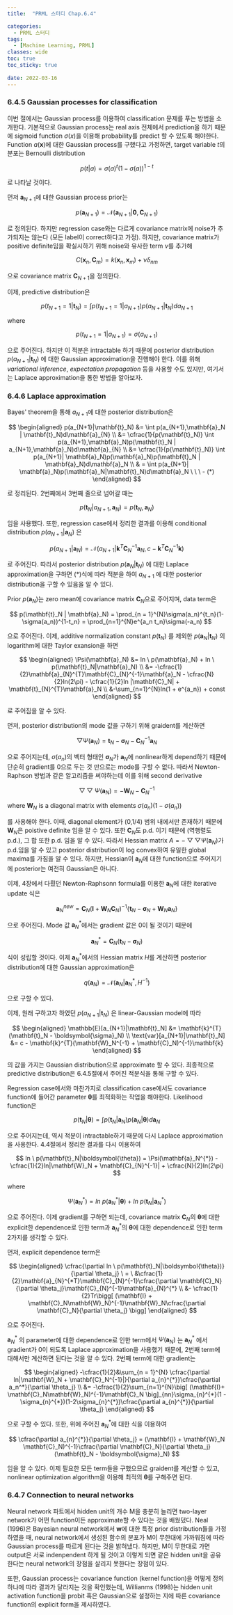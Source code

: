```yaml
---
title:  "PRML 스터디 Chap.6.4"

categories:
  - PRML 스터디
tags:
  - [Machine Learning, PRML]
classes: wide
toc: true
toc_sticky: true
 
date: 2022-03-16
---
```


### 6.4.5 Gaussian processes for classification

이번 절에서는 Gaussian process를 이용하여 classification 문제를 푸는 방법을 소개한다. 기본적으로 Gaussian process는 real axis 전체에서 prediction을 하기 때문에 sigmoid function $\sigma(x)$을 이용해 probability를 predict 할 수 있도록 해야한다. Function $a(\mathbf{x})$에 대한 Gaussian process를 구했다고 가정하면, target variable $t$의 분포는 Bernoulli distribution

$$
p(t|a) = \sigma(a)^{t}(1 - \sigma(a))^{1-t}
$$

로 나타날 것이다.

먼저 $\mathbf{a}_{N+1}$에 대한 Gaussian process prior는

$$
p(\mathbf{a}_{N+1}) = \mathcal{N}(\mathbf{a}_{N+1}|\mathbf{0},\mathbf{C}_{N+1})
$$

로 정의된다. 하지만 regression case와는 다르게 covariance matrix에 noise가 추가되지는 않는다 (모든 label이 correct하다고 가정). 하지만, covariance matrix가 positive definite임을 확실시하기 위해 noise와 유사한 term $\nu$를 추가해

$$
C(\mathbf{x}_n,\mathbf{C}_m) = k(\mathbf{x}_n,\mathbf{x}_m) + \nu \delta_{nm}
$$

으로 covariance matrix $\mathbf{C}_{N+1}$을 정의한다. 

이제, predictive distribution은

$$
p(t_{N+1} = 1|\mathbf{t}_N) = \int p(t_{N+1} = 1|a_{N+1})p(a_{N+1}|\mathbf{t}_{N})da_{N+1}
$$

where 

$$
p(t_{N+1} = 1|a_{N+1}) = \sigma(a_{N+1})
$$

으로 주어진다. 하지만 이 적분은 intractable 하기 때문에 posterior distribution 
$p(a_{N+1}|\mathbf{t}_N)$
에 대한 Gaussian approximation을 진행해야 한다. 이를 위해 *variational inference*, *expectation propagation* 등을 사용할 수도 있지만, 여기서는 Laplace approximation을 통한 방법을 알아보자.

### 6.4.6 Laplace approximation

Bayes' theorem을 통해 $a_{N+1}$에 대한 posterior distribution은

$$
\begin{aligned}
p(a_{N+1}|\mathbf{t}_N) &= \int p(a_{N+1},\mathbf{a}_N | \mathbf{t}_N)d\mathbf{a}_{N} \\ &= \cfrac{1}{p(\mathbf{t}_N)} \int p(a_{N+1},\mathbf{a}_N)p(\mathbf{t}_N | a_{N+1},\mathbf{a}_N)d\mathbf{a}_{N} \\ &= \cfrac{1}{p(\mathbf{t}_N)} \int p(a_{N+1}| \mathbf{a}_N)p(\mathbf{a}_N)p(\mathbf{t}_N | \mathbf{a}_N)d\mathbf{a}_N \\ & = \int p(a_{N+1}| \mathbf{a}_N)p(\mathbf{a}_N|\mathbf{t}_N)d\mathbf{a}_N \ \ \ - (*)
\end{aligned}
$$

로 정리된다. 2번째에서 3번째 줄으로 넘어갈 때는 

$$
p(\mathbf{t}_N|a_{N+1},\mathbf{a}_N) = p(\mathbf{t}_N,\mathbf{a}_N)
$$

임을 사용했다. 또한, regression case에서 정리한 결과를 이용해 conditional distribution 
$p(a_{N+1}|\mathbf{a}_N)$
은

$$
p(a_{N+1}|\mathbf{a}_N) = \mathcal{N}(a_{N+1}|\mathbf{k}^{T}\mathbf{C}_{N}^{-1}\mathbf{a}_N, c - \mathbf{k}^{T}\mathbf{C}_{N}^{-1}\mathbf{k})
$$

로 주어진다. 따라서 posterior distribution 
<span>$p(\mathbf{a}_N|\mathbf{t}_N)$</span>
에 대한 Laplace approximation을 구하면 (*)식에 따라 적분을 하여 
<span>$a_{N+1}$</span>
에 대한 posterior distribution을 구할 수 있음을 알 수 있다.

Prior $p(\mathbf{a}_N)$는 zero mean에 covariance matrix $\mathbf{C}_N$으로 주어지며, data term은

$$
p(\mathbf{t}_N | \mathbf{a}_N) = \prod_{n = 1}^{N}\sigma(a_n)^{t_n}(1-\sigma(a_n))^{1-t_n} = \prod_{n=1}^{N}e^{a_n t_n}\sigma(-a_n)
$$

으로 주어진다. 이제, additive normalization constant 
$p(\mathbf{t}_N)$
를 제외한 
$p(\mathbf{a}_N|\mathbf{t}_N)$
의 logarithm에 대한 Taylor exansion을 하면

$$
\begin{aligned}
\Psi(\mathbf{a}_N) &= ln \ p(\mathbf{a}_N) + ln \ p(\mathbf{t}_N|\mathbf{a}_N) \\ &= -\cfrac{1}{2}\mathbf{a}_{N}^{T}\mathbf{C}_{N}^{-1}\mathbf{a}_N - \cfrac{N}{2}ln(2\pi) - \cfrac{1}{2}ln |\mathbf{C}_N| + \mathbf{t}_{N}^{T}\mathbf{a}_N \\ &-\sum_{n=1}^{N}ln(1 + e^{a_n}) + const 
\end{aligned} 
$$

로 주어짐을 알 수 있다.

먼저, posterior distribution의 mode 값을 구하기 위해 graident를 계산하면

$$
\bigtriangledown \Psi(\mathbf{a}_N) = \mathbf{t}_N - \boldsymbol{\sigma}_N - \mathbf{C}_{N}^{-1}\mathbf{a}_N
$$

으로 주어지는데, $\sigma(a_n)$의 벡터 형태인 $\boldsymbol{\sigma}_N$가 $\mathbf{a}_N$에 nonlinear하게 depend하기 때문에 단순히 gradient를 0으로 두는 것 만으로는 mode를 구할 수 없다. 따라서 Newton-Raphson 방법과 같은 알고리즘을 써야하는데 이를 위해 second derivative

$$
\bigtriangledown \bigtriangledown \Psi(\mathbf{a}_N) = -\mathbf{W}_N - \mathbf{C}_{N}^{-1}
$$

where $\mathbf{W}_N$ is a diagonal matrix with elements $\sigma(a_n)(1-\sigma(a_n))$

를 사용해야 한다. 이때, diagonal element가 (0,1/4) 범위 내에서만 존재하기 때문에 $\mathbf{W}_N$은 poistive definite 임을 알 수 있다. 또한 $\mathbf{C}_N$도 p.d. 이기 때문에 (역행렬도 p.d.), 그 합 또한 p.d. 임을 알 수 있다. 따라서 Hessian matrix $A = - \bigtriangledown \bigtriangledown \Psi(\mathbf{a}_N)$가 p.d.임을 알 수 있고 posterior distribution이 log convex하여 유일한 global maxima를 가짐을 알 수 있다. 하지만, Hessian이 $\mathbf{a}_N$에 대한 function으로 주어지기에 posterior는 여전히 Gaussian은 아니다.

이제, 4장에서 다뤘던 Newton-Raphsonn formula를 이용한 $\mathbf{a}_N$에 대한 iterative update 식은

$$
\mathbf{a}_{N}^{new} = \mathbf{C}_N(\mathbf{I} + \mathbf{W}_N \mathbf{C}_N)^{-1}\{\mathbf{t}_N - \boldsymbol{\sigma}_N + \mathbf{W}_N \mathbf{a}_N \}
$$

으로 주어진다. Mode 값 $\mathbf{a}_N^{*}$에서는 gradient 값은 0이 될 것이기 때문에

$$
\mathbf{a}_N^{*} = \mathbf{C}_N (\mathbf{t}_N - \boldsymbol{\sigma}_N)
$$

식이 성립할 것이다. 이제 $\mathbf{a}_N^{*}$에서의 Hessian matrix $H$를 계산하면 posterior distribution에 대한 Gaussian approximation은

$$
q(\mathbf{a}_N) = \mathcal{N}(\mathbf{a}_N | \mathbf{a}_N^{*},H^{-1})
$$

으로 구할 수 있다.

이제, 원래 구하고자 하였던 
$p(a_{N+1}|\mathbf{t}_N)$
은 linear-Gaussian model에 따라

$$
\begin{aligned}
\mathbb{E}[a_{N+1}|\mathbf{t}_N] &= \mathbf{k}^{T}(\mathbf{t}_N - \boldsymbol{\sigma}_N) \\ \text{var}[a_{N+1}|\mathbf{t}_N] &= c - \mathbf{k}^{T}(\mathbf{W}_N^{-1} + \mathbf{C}_N)^{-1}\mathbf{k}
\end{aligned}
$$

의 값을 가지는 Gaussian distribution으로 approximate 할 수 있다. 최종적으로 predictive distribution은 6.4.5절에서 주어진 적분식을 통해 구할 수 있다.

Regression case에서와 마찬가지로 classification case에서도 covariance function에 들어간 parameter $\boldsymbol{\theta}$를 최적화하는 작업을 해야한다. Likelihood function은

$$
p(\mathbf{t}_N|\boldsymbol{\theta}) = \int p(\mathbf{t}_N|\mathbf{a}_N)p(\mathbf{a}_N|\boldsymbol{\theta})d\mathbf{a}_N
$$

으로 주어지는데, 역시 적분이 intractable하기 때문에 다시 Laplace approximation을 사용한다. 4.4절에서 정리한 결과를 다시 이용하여 

$$
ln \ p(\mathbf{t}_N|\boldsymbol{\theta}) = \Psi(\mathbf{a}_N^{*}) - \cfrac{1}{2}ln|\mathbf{W}_N + \mathbf{C}_{N}^{-1}| + \cfrac{N}{2}ln(2\pi)
$$

where 

$$
\Psi(\mathbf{a}_N^{*}) = ln \ p(\mathbf{a}_N^{*}|\boldsymbol{\theta}) + ln \ p(\mathbf{t}_N|\mathbf{a}_N^{*})
$$

으로 주어진다. 이제 gradient를 구하면 되는데, covariance matrix $\mathbf{C}_N$의 $\boldsymbol{\theta}$에 대한 explicit한 dependence로 인한 term과 $\mathbf{a}_N^{*}$의 $\boldsymbol{\theta}$에 대한 dependence로 인한 term 2가지를 생각할 수 있다.

먼저, explicit dependence term은

$$
\begin{aligned}
\cfrac{\partial ln \ p(\mathbf{t}_N|\boldsymbol{\theta})}{\partial \theta_j} \ = \ &\cfrac{1}{2}\mathbf{a}_{N}^{*T}\mathbf{C}_{N}^{-1}\cfrac{\partial \mathbf{C}_N}{\partial \theta_j}\mathbf{C}_{N}^{-1}\mathbf{a}_{N}^{*} \\ &- \cfrac{1}{2}Tr\bigg[ (\mathbf{I} + \mathbf{C}_N\mathbf{W}_N)^{-1}\mathbf{W}_N\cfrac{\partial \mathbf{C}_N}{\partial \theta_j} \bigg]
\end{aligned}
$$

으로 주어진다.

<span>$\mathbf{a}_N^{*}$</span>
의 parameter에 대한 dependence로 인한 term에서 
<span>$\Psi(\mathbf{a}_N)$</span>
는 
<span>$\mathbf{a}_N^{*}$</span>
에서 gradient가 0이 되도록 Laplace approximation을 사용했기 때문에, 2번째 term에 대해서만 계산하면 된다는 것을 알 수 있다. 2번째 term에 대한 gradient는

$$
\begin{aligned}
-\cfrac{1}{2}&\sum_{n = 1}^{N} \cfrac{\partial ln|\mathbf{W}_N + \mathbf{C}_N^{-1}|}{\partial a_{n}^{*}}\cfrac{\partial a_n^*}{\partial \theta_j} \\ &= -\cfrac{1}{2}\sum_{n=1}^{N}\big[ (\mathbf{I}+ \mathbf{C}_N\mathbf{W}_N)^{-1}\mathbf{C}_N \big]_{nn}\sigma_{n}^{*}(1 - \sigma_{n}^{*})(1-2\sigma_{n}^{*})\cfrac{\partial a_{n}^{*}}{\partial \theta_j}
\end{aligned}
$$

으로 구할 수 있다. 또한, 위에 주어진 $\mathbf{a}_N^{*}$에 대한 식을 이용하여

$$
\cfrac{\partial a_{n}^{*}}{\partial \theta_j} = (\mathbf{I} + \mathbf{W}_N \mathbf{C}_N)^{-1}\cfrac{\partial \mathbf{C}_N}{\partial \theta_j}(\mathbf{t}_N - \boldsymbol{\sigma}_N)
$$

임을 알 수 있다. 이제 필요한 모든 term들을 구했으므로 graident를 계산할 수 있고, nonlinear optimization algorithm을 이용해 최적의 $\boldsymbol{\theta}$를 구해주면 된다.

### 6.4.7 Connection to neural networks

Neural network 파트에서 hidden unit의 개수 M을 충분히 늘리면 two-layer network가 어떤 function이든 approximate할 수 있다는 것을 배웠덨다. Neal (1996)은 Bayesian neural network에서 $\mathbf{w}$에 대한 특정 prior distribution들을 가정하였을 때, neural network에서 생성된 함수의 분포가 M이 무한대에 가까워짐에 따라 Gaussian process를 따르게 된다는 것을 밝혀냈다. 하지만, M이 무한대로 가면 output은 서로 indenpendent 하게 될 것이고 이렇게 되면 같은 hidden unit을 공유한다는 neural network의 장점을 살리지 못한다는 장점이 있다.

또한, Gaussian process는 covariance function (kernel function)을 어떻게 정의하냐에 따라 결과가 달라지는 것을 확인했는데, Willianms (1998)는 hidden unit activation function을 probit 혹은 Gaussian으로 설정하는 지에 따른 covariance function의 explicit form을 제시하였다.   
